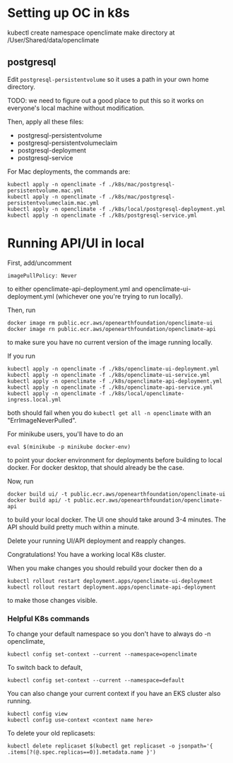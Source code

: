 # Setting up OC in k8s

kubectl create namespace openclimate
make directory at /User/Shared/data/openclimate

## postgresql

Edit `postgresql-persistentvolume` so it uses a path in your own home directory.

TODO: we need to figure out a good place to put this so it works on everyone's local machine without modification.

Then, apply all these files:

- postgresql-persistentvolume
- postgresql-persistentvolumeclaim
- postgresql-deployment
- postgresql-service

For Mac deployments, the commands are:

```
kubectl apply -n openclimate -f ./k8s/mac/postgresql-persistentvolume.mac.yml
kubectl apply -n openclimate -f ./k8s/mac/postgresql-persistentvolumeclaim.mac.yml
kubectl apply -n openclimate -f ./k8s/local/postgresql-deployment.yml
kubectl apply -n openclimate -f ./k8s/postgresql-service.yml
```

# Running API/UI in local

First, add/uncomment 
```
imagePullPolicy: Never
```

to either openclimate-api-deployment.yml and openclimate-ui-deployment.yml (whichever one you're trying to run locally).

Then, run 
```
docker image rm public.ecr.aws/openearthfoundation/openclimate-ui
docker image rn public.ecr.aws/openearthfoundation/openclimate-api
```

to make sure you have no current version of the image running locally.

If you run
```
kubectl apply -n openclimate -f ./k8s/openclimate-ui-deployment.yml
kubectl apply -n openclimate -f ./k8s/openclimate-ui-service.yml
kubectl apply -n openclimate -f ./k8s/openclimate-api-deployment.yml
kubectl apply -n openclimate -f ./k8s/openclimate-api-service.yml
kubectl apply -n openclimate -f ./k8s/local/openclimate-ingress.local.yml
```

both should fail when you do ```kubectl get all -n openclimate```  with an "ErrImageNeverPulled".

For minikube users, you'll have to do an 
```
eval $(minikube -p minikube docker-env)
```
to point your docker environment for deployments before building to local docker. For docker desktop, that should already be the case.

Now, run
```
docker build ui/ -t public.ecr.aws/openearthfoundation/openclimate-ui
docker build api/ -t public.ecr.aws/openearthfoundation/openclimate-api
```
to build your local docker. The UI one should take around 3-4 minutes. The API should build pretty much within a minute.

Delete your running UI/API deployment and reapply changes.

Congratulations! You have a working local K8s cluster.

When you make changes you should rebuild your docker then do a 

```
kubectl rollout restart deployment.apps/openclimate-ui-deployment
kubectl rollout restart deployment.apps/openclimate-api-deployment
```

to make those changes visible.

### Helpful K8s commands

To change your default namespace so you don't have to always do -n openclimate,

```
kubectl config set-context --current --namespace=openclimate
```

To switch back to default,

```
kubectl config set-context --current --namespace=default
```

You can also change your current context if you have an EKS cluster also running.

```
kubectl config view
kubectl config use-context <context name here>
```

To delete your old replicasets:
```
kubectl delete replicaset $(kubectl get replicaset -o jsonpath='{ .items[?(@.spec.replicas==0)].metadata.name }')
```

